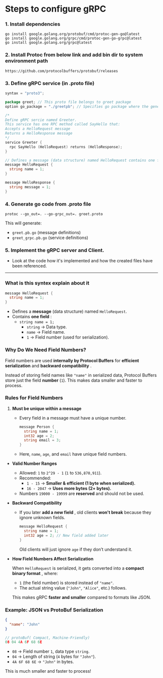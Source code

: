 # Steps to configure gRPC

### 1. Install dependencies

```
go install google.golang.org/protobuf/cmd/protoc-gen-go@latest
go install google.golang.org/grpc/cmd/protoc-gen-go-grpc@latest
go install google.golang.org/grpc@latest

```

### 2. Install Protoc from below link and add bin dir to system environment path

```plaintext
https://github.com/protocolbuffers/protobuf/releases
```

### 3. Define gRPC service (in .proto file)

```go
syntax = "proto3";

package greet; // This proto file belongs to greet package
option go_package = "./greetpb"; // Specifies go package where the generated code should be placed.

/*
Define gRPC sercie named Greeter.
This service has one RPC method called SayHello that:
Accepts a HelloRequest message
Returns a HelloResponse message
*/
service Greeter {
  rpc SayHello (HelloRequest) returns (HelloResponse);
}

// Defines a message (data structure) named HelloRequest contains one filed, it's explore in detials below.
message HelloRequest {
  string name = 1;
}

message HelloResponse {
  string message = 1;
}

```

### 4. Generate go code from .proto file

```
protoc --go_out=. --go-grpc_out=. greet.proto

```

This will generate:

* `greet.pb.go` (message definitions)
* `greet_grpc.pb.go` (service definitions)

### 5. Implement the gRPC server and Client. 

- Look at the code how it's implemented and how the created files have been referenced.

---

### What is this syntex explain about it

```go
message HelloRequest {
  string name = 1;
}

```


* Defines a **message** (data structure) named `HelloRequest`.
* Contains  **one field** :
  * `string name = 1;`
    * `string` → Data type.
    * `name` → Field name.
    * `1` → Field number (used for serialization).

### **Why Do We Need Field Numbers?**

Field numbers are used **internally by Protocol Buffers** for **efficient serialization** and  **backward compatibility** .

Instead of storing field names like `"name"` in serialized data, Protocol Buffers store just the field **number** (`1`). This makes data smaller and faster to process.


### **Rules for Field Numbers**

1. **Must be unique within a message**

   * Every field in a message must have a unique number.

     ```go
     message Person {
       string name = 1;
       int32 age = 2;
       string email = 3;
     }

     ```
   * Here, `name`, `age`, and `email` have unique field numbers.

* **Valid Number Ranges**

  * Allowed: `1` to `2^29 - 1` (`1` to `536,870,911`).
  * Recommended:
    * `1 - 15` → **Smaller & efficient (1 byte when serialized).**
    * `16 - 2047` → **Uses more bytes (2+ bytes).**
  * Numbers `19000 - 19999` are **reserved** and should not be used.
* **Backward Compatibility**

  * If you later  **add a new field** , old clients **won't break** because they ignore unknown fields.

    ```go
    message HelloRequest {
      string name = 1;
      int32 age = 2; // New field added later
    }

    ```

    Old clients will just ignore `age` if they don’t understand it.
* **How Field Numbers Affect Serialization**

  When `HelloRequest` is serialized, it gets converted into a  **compact binary format** , where:

  * `1` (the field number) is stored instead of `"name"`.
  * The actual string value (`"John"`, `"Alice"`, etc.) follows.

  This makes gRPC **faster and smaller** compared to formats like JSON.


### Example: JSON vs ProtoBuf Serialization

```json
{
  "name": "John"
}

```

```go
// protoBuf( Compact, Machine-Friendly)
08 04 4A 6F 68 6E

```

* `08` → Field number `1`, data type `string`.
* `04` → Length of string (`4` bytes for `"John"`).
* `4A 6F 68 6E` → `"John"` in bytes.

This is much smaller and faster to process!
